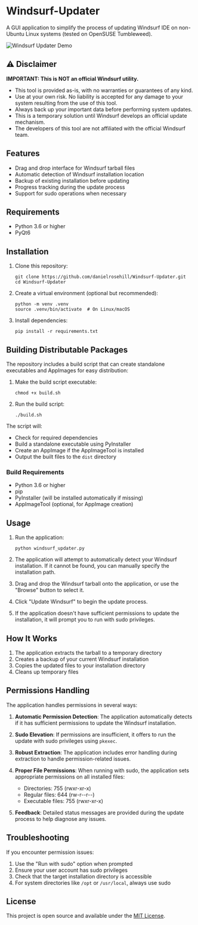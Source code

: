 # Windsurf-Updater

A GUI application to simplify the process of updating Windsurf IDE on non-Ubuntu Linux systems (tested on OpenSUSE Tumbleweed).

![Windsurf Updater Demo](compressed_updater.gif)

## ⚠️ Disclaimer

**IMPORTANT: This is NOT an official Windsurf utility.**

- This tool is provided as-is, with no warranties or guarantees of any kind.
- Use at your own risk. No liability is accepted for any damage to your system resulting from the use of this tool.
- Always back up your important data before performing system updates.
- This is a temporary solution until Windsurf develops an official update mechanism.
- The developers of this tool are not affiliated with the official Windsurf team.

## Features

- Drag and drop interface for Windsurf tarball files
- Automatic detection of Windsurf installation location
- Backup of existing installation before updating
- Progress tracking during the update process
- Support for sudo operations when necessary

## Requirements

- Python 3.6 or higher
- PyQt6

## Installation

1. Clone this repository:
   ```
   git clone https://github.com/danielrosehill/Windsurf-Updater.git
   cd Windsurf-Updater
   ```

2. Create a virtual environment (optional but recommended):
   ```
   python -m venv .venv
   source .venv/bin/activate  # On Linux/macOS
   ```

3. Install dependencies:
   ```
   pip install -r requirements.txt
   ```

## Building Distributable Packages

The repository includes a build script that can create standalone executables and AppImages for easy distribution:

1. Make the build script executable:
   ```
   chmod +x build.sh
   ```

2. Run the build script:
   ```
   ./build.sh
   ```

The script will:
- Check for required dependencies
- Build a standalone executable using PyInstaller
- Create an AppImage if the AppImageTool is installed
- Output the built files to the `dist` directory

### Build Requirements

- Python 3.6 or higher
- pip
- PyInstaller (will be installed automatically if missing)
- AppImageTool (optional, for AppImage creation)

## Usage

1. Run the application:
   ```
   python windsurf_updater.py
   ```

2. The application will attempt to automatically detect your Windsurf installation. If it cannot be found, you can manually specify the installation path.

3. Drag and drop the Windsurf tarball onto the application, or use the "Browse" button to select it.

4. Click "Update Windsurf" to begin the update process.

5. If the application doesn't have sufficient permissions to update the installation, it will prompt you to run with sudo privileges.

## How It Works

1. The application extracts the tarball to a temporary directory
2. Creates a backup of your current Windsurf installation
3. Copies the updated files to your installation directory
4. Cleans up temporary files

## Permissions Handling

The application handles permissions in several ways:

1. **Automatic Permission Detection**: The application automatically detects if it has sufficient permissions to update the Windsurf installation.

2. **Sudo Elevation**: If permissions are insufficient, it offers to run the update with sudo privileges using `pkexec`.

3. **Robust Extraction**: The application includes error handling during extraction to handle permission-related issues.

4. **Proper File Permissions**: When running with sudo, the application sets appropriate permissions on all installed files:
   - Directories: 755 (rwxr-xr-x)
   - Regular files: 644 (rw-r--r--)
   - Executable files: 755 (rwxr-xr-x)

5. **Feedback**: Detailed status messages are provided during the update process to help diagnose any issues.

## Troubleshooting

If you encounter permission issues:

1. Use the "Run with sudo" option when prompted
2. Ensure your user account has sudo privileges
3. Check that the target installation directory is accessible
4. For system directories like `/opt` or `/usr/local`, always use sudo

## License

This project is open source and available under the [MIT License](LICENSE).
